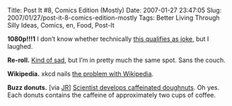 Title: Post It #8, Comics Edition (Mostly)
Date: 2007-01-27 23:47:05
Slug: 2007/01/27/post-it-8-comics-edition-mostly
Tags: Better Living Through Silly Ideas, Comics, en, Food, Post-It


**1080p!!!1** I don’t know whether technically [this qualifies as joke][1], but I laughed.

**Re-roll.** [Kind of sad][2], but I’m in pretty much the same spot. Sans the couch.

**Wikipedia.** xkcd nails [the problem with Wikipedia][3].

**Buzz donuts.** [via [JR][4]] [Scientist develops caffeinated doughnuts][5]. Oh yes. Each donuts contains the caffeine of approximately two cups of coffee.

   [1]: http://blaugh.com/2007/01/23/doing-the-1080p/
   [2]: http://www.penny-arcade.com/comic/2007/01/24
   [3]: http://xkcd.com/c214.html
   [4]: http://blog.unitedheroes.net/archives/p/2425/buzz-donuts/
   [5]: http://news.yahoo.com/s/ap/20070126/ap_on_fe_st/buzz_doughnuts
